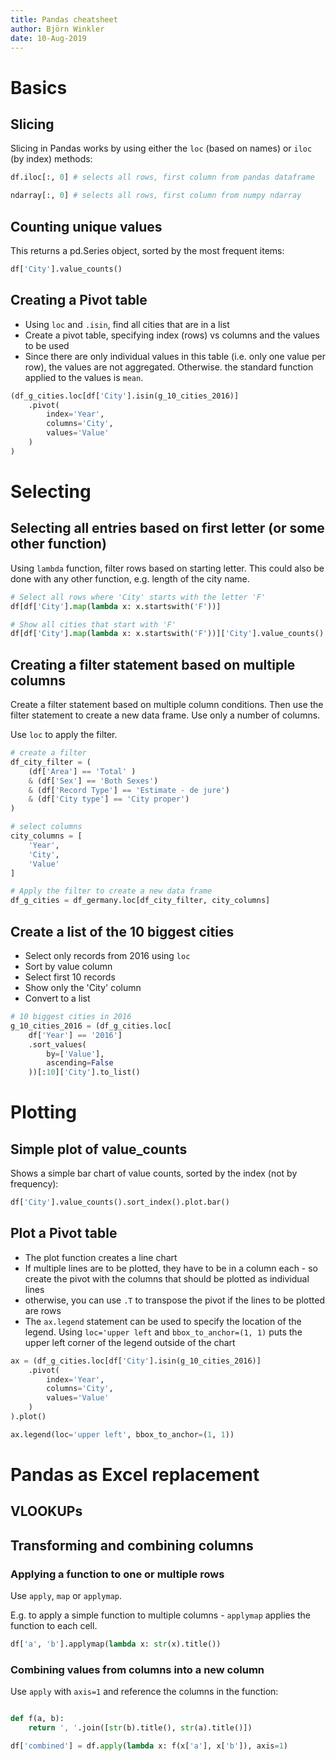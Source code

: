 ```yaml
---
title: Pandas cheatsheet
author: Björn Winkler
date: 10-Aug-2019
---
```


# Basics

## Slicing

Slicing in Pandas works by using either the `loc` (based on names) or `iloc` (by index) methods:

```python
df.iloc[:, 0] # selects all rows, first column from pandas dataframe

ndarray[:, 0] # selects all rows, first column from numpy ndarray
```

## Counting unique values

This returns a pd.Series object, sorted by the most frequent items:

```python
df['City'].value_counts()
```

## Creating a Pivot table

-   Using `loc` and `.isin`, find all cities that are in a list
-   Create a pivot table, specifying index (rows) vs columns and the values to be used
-   Since there are only individual values in this table (i.e. only one value per row), the values are not aggregated. Otherwise. the standard function applied to the values is `mean`.

```python
(df_g_cities.loc[df['City'].isin(g_10_cities_2016)]
    .pivot(
        index='Year',
        columns='City',
        values='Value'
    )
)
```

# Selecting

## Selecting all entries based on first letter (or some other function)

Using `lambda` function, filter rows based on starting letter. This could also be done with any other function, e.g. length of the city name.

```python
# Select all rows where 'City' starts with the letter 'F'
df[df['City'].map(lambda x: x.startswith('F'))]

# Show all cities that start with 'F'
df[df['City'].map(lambda x: x.startswith('F'))]['City'].value_counts()
```

## Creating a filter statement based on multiple columns

Create a filter statement based on multiple column conditions. Then use the filter statement to create a new data frame. Use only a number of columns.

Use `loc` to apply the filter.

```python
# create a filter
df_city_filter = (
    (df['Area'] == 'Total' )
    & (df['Sex'] == 'Both Sexes')
    & (df['Record Type'] == 'Estimate - de jure')
    & (df['City type'] == 'City proper')
)

# select columns
city_columns = [
    'Year',
    'City',
    'Value'
]

# Apply the filter to create a new data frame
df_g_cities = df_germany.loc[df_city_filter, city_columns]
```

## Create a list of the 10 biggest cities

-   Select only records from 2016 using `loc`
-   Sort by value column
-   Select first 10 records
-   Show only the 'City' column
-   Convert to a list

```python
# 10 biggest cities in 2016
g_10_cities_2016 = (df_g_cities.loc[
    df['Year'] == '2016']
    .sort_values(
        by=['Value'],
        ascending=False
    ))[:10]['City'].to_list()
```

# Plotting

## Simple plot of value_counts

Shows a simple bar chart of value counts, sorted by the index (not by frequency):

```python
df['City'].value_counts().sort_index().plot.bar()
```

## Plot a Pivot table

-   The plot function creates a line chart
-   If multiple lines are to be plotted, they have to be in a column each - so create the pivot with the columns that should be plotted as individual lines
-   otherwise, you can use `.T` to transpose the pivot if the lines to be plotted are rows
-   The `ax.legend` statement can be used to specify the location of the legend. Using `loc='upper left` and `bbox_to_anchor=(1, 1)` puts the upper left corner of the legend outside of the chart

```python
ax = (df_g_cities.loc[df['City'].isin(g_10_cities_2016)]
    .pivot(
        index='Year',
        columns='City',
        values='Value'
    )
).plot()

ax.legend(loc='upper left', bbox_to_anchor=(1, 1))
```

# Pandas as Excel replacement

## VLOOKUPs

## Transforming and combining columns

### Applying a function to one or multiple rows

Use `apply`, `map` or `applymap`.

E.g. to apply a simple function to multiple columns - `applymap` applies the function to each cell.

```python
df['a', 'b'].applymap(lambda x: str(x).title())
```

### Combining values from columns into a new column

Use `apply` with `axis=1` and reference the columns in the function:

```python

def f(a, b):
    return ', '.join([str(b).title(), str(a).title()])

df['combined'] = df.apply(lambda x: f(x['a'], x['b']), axis=1)
```
